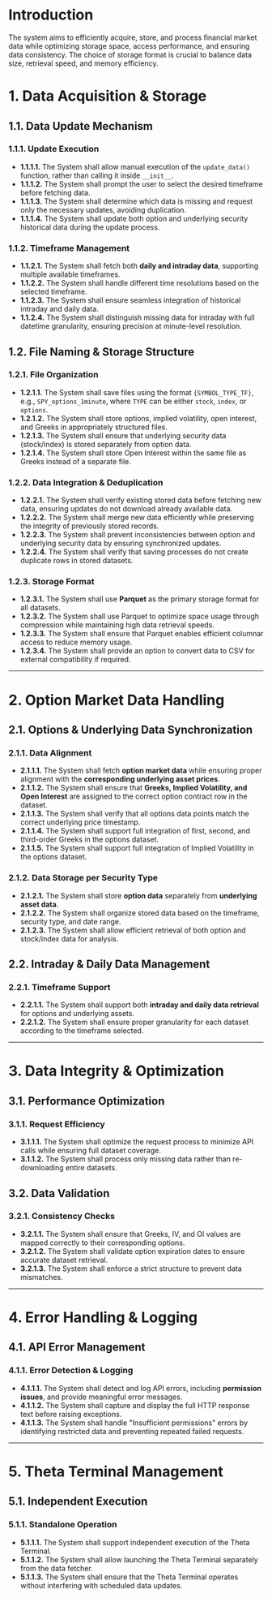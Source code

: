 # Introduction

The system aims to efficiently acquire, store, and process financial market data while optimizing storage space, access performance, and ensuring data consistency. The choice of storage format is crucial to balance data size, retrieval speed, and memory efficiency.

# 1. Data Acquisition & Storage

## 1.1. Data Update Mechanism

### 1.1.1. Update Execution

- **1.1.1.1.** The System shall allow manual execution of the `update_data()` function, rather than calling it inside `__init__`.
- **1.1.1.2.** The System shall prompt the user to select the desired timeframe before fetching data.
- **1.1.1.3.** The System shall determine which data is missing and request only the necessary updates, avoiding duplication.
- **1.1.1.4.** The System shall update both option and underlying security historical data during the update process.

### 1.1.2. Timeframe Management

- **1.1.2.1.** The System shall fetch both **daily and intraday data**, supporting multiple available timeframes.
- **1.1.2.2.** The System shall handle different time resolutions based on the selected timeframe.
- **1.1.2.3.** The System shall ensure seamless integration of historical intraday and daily data.
- **1.1.2.4.** The System shall distinguish missing data for intraday with full datetime granularity, ensuring precision at minute-level resolution.

## 1.2. File Naming & Storage Structure

### 1.2.1. File Organization

- **1.2.1.1.** The System shall save files using the format `{SYMBOL_TYPE_TF}`, e.g., `SPY_options_1minute`, where `TYPE` can be either `stock`, `index`, or `options`.
- **1.2.1.2.** The System shall store options, implied volatility, open interest, and Greeks in appropriately structured files.
- **1.2.1.3.** The System shall ensure that underlying security data (stock/index) is stored separately from option data.
- **1.2.1.4.** The System shall store Open Interest within the same file as Greeks instead of a separate file.

### 1.2.2. Data Integration & Deduplication

- **1.2.2.1.** The System shall verify existing stored data before fetching new data, ensuring updates do not download already available data.
- **1.2.2.2.** The System shall merge new data efficiently while preserving the integrity of previously stored records.
- **1.2.2.3.** The System shall prevent inconsistencies between option and underlying security data by ensuring synchronized updates.
- **1.2.2.4.** The System shall verify that saving processes do not create duplicate rows in stored datasets.

### 1.2.3. Storage Format

- **1.2.3.1.** The System shall use **Parquet** as the primary storage format for all datasets.
- **1.2.3.2.** The System shall use Parquet to optimize space usage through compression while maintaining high data retrieval speeds.
- **1.2.3.3.** The System shall ensure that Parquet enables efficient columnar access to reduce memory usage.
- **1.2.3.4.** The System shall provide an option to convert data to CSV for external compatibility if required.

---

# 2. Option Market Data Handling

## 2.1. Options & Underlying Data Synchronization

### 2.1.1. Data Alignment

- **2.1.1.1.** The System shall fetch **option market data** while ensuring proper alignment with the **corresponding underlying asset prices**.
- **2.1.1.2.** The System shall ensure that **Greeks, Implied Volatility, and Open Interest** are assigned to the correct option contract row in the dataset.
- **2.1.1.3.** The System shall verify that all options data points match the correct underlying price timestamp.
- **2.1.1.4.** The System shall support full integration of first, second, and third-order Greeks in the options dataset.
- **2.1.1.5.** The System shall support full integration of Implied Volatility in the options dataset.

### 2.1.2. Data Storage per Security Type

- **2.1.2.1.** The System shall store **option data** separately from **underlying asset data**.
- **2.1.2.2.** The System shall organize stored data based on the timeframe, security type, and date range.
- **2.1.2.3.** The System shall allow efficient retrieval of both option and stock/index data for analysis.

## 2.2. Intraday & Daily Data Management

### 2.2.1. Timeframe Support

- **2.2.1.1.** The System shall support both **intraday and daily data retrieval** for options and underlying assets.
- **2.2.1.2.** The System shall ensure proper granularity for each dataset according to the timeframe selected.

---

# 3. Data Integrity & Optimization

## 3.1. Performance Optimization

### 3.1.1. Request Efficiency

- **3.1.1.1.** The System shall optimize the request process to minimize API calls while ensuring full dataset coverage.
- **3.1.1.2.** The System shall process only missing data rather than re-downloading entire datasets.

## 3.2. Data Validation

### 3.2.1. Consistency Checks

- **3.2.1.1.** The System shall ensure that Greeks, IV, and OI values are mapped correctly to their corresponding options.
- **3.2.1.2.** The System shall validate option expiration dates to ensure accurate dataset retrieval.
- **3.2.1.3.** The System shall enforce a strict structure to prevent data mismatches.

---

# 4. Error Handling & Logging

## 4.1. API Error Management

### 4.1.1. Error Detection & Logging

- **4.1.1.1.** The System shall detect and log API errors, including **permission issues**, and provide meaningful error messages.
- **4.1.1.2.** The System shall capture and display the full HTTP response text before raising exceptions.
- **4.1.1.3.** The System shall handle "Insufficient permissions" errors by identifying restricted data and preventing repeated failed requests.

---

# 5. Theta Terminal Management

## 5.1. Independent Execution

### 5.1.1. Standalone Operation

- **5.1.1.1.** The System shall support independent execution of the Theta Terminal.
- **5.1.1.2.** The System shall allow launching the Theta Terminal separately from the data fetcher.
- **5.1.1.3.** The System shall ensure that the Theta Terminal operates without interfering with scheduled data updates.


